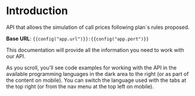 # Introduction

API that allows the simulation of call prices following plan`s rules proposed.

<aside>
    <strong>Base URL</strong>: <code>{{config("app.url")}}:{{config("app.port")}}</code>
</aside>

This documentation will provide all the information you need to work with our API.

<aside>
As you scroll, you'll see code examples for working with the API in the available programming languages in the dark area to the right (or as part of the content on mobile).
You can switch the language used with the tabs at the top right (or from the nav menu at the top left on mobile).
</aside>

